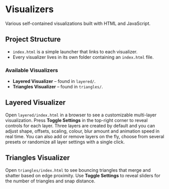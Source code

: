# Visualizers

Various self-contained visualizations built with HTML and JavaScript.

## Project Structure

- `index.html` is a simple launcher that links to each visualizer.
- Every visualizer lives in its own folder containing an `index.html` file.

### Available Visualizers

- **Layered Visualizer** – found in `layered/`.
- **Triangles Visualizer** – found in `triangles/`.

## Layered Visualizer

Open `layered/index.html` in a browser to see a customizable multi-layer
visualization. Press **Toggle Settings** in the top-right corner to reveal
controls for each layer. Three layers are created by default and you can adjust
shape, offsets, scaling, colour, blur amount and animation speed in real time.
You can also add or remove layers on the fly, choose from several presets or
randomize all layer settings with a single click.

## Triangles Visualizer

Open `triangles/index.html` to see bouncing triangles that merge and
shatter based on edge proximity. Use **Toggle Settings** to reveal sliders
for the number of triangles and snap distance.
